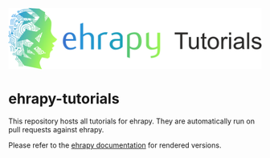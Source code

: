 ![](./images/ehrapy_logo_tutorials.png)

# ehrapy-tutorials

This repository hosts all tutorials for ehrapy. They are automatically run on pull requests against ehrapy.

Please refer to the [ehrapy documentation](https://ehrapy.readthedocs.io/en/latest/tutorials/index.html) for rendered versions.
